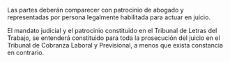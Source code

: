 Las partes deberán comparecer con patrocinio de abogado y representadas por persona legalmente habilitada para actuar en juicio.

El mandato judicial y el patrocinio constituido en el Tribunal de Letras del Trabajo, se entenderá constituido para toda la prosecución del juicio en el Tribunal de Cobranza Laboral y Previsional, a menos que exista constancia en contrario.